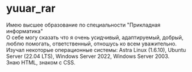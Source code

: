 # yuuar_rar
Имею высшее образование по специальности "Прикладная информатика" </br>
О себе могу сказать что я очень усидчивый, адаптируемый, добрый, люблю помогать, ответственный, отношусь ко всем уважительно. </br>
Изучал некоторые операционные системы: Astra Linux (1.6.10), Ubuntu Server (22.04 LTS), Windows Server 2022, Windows Server 2003. </br>
Знаю HTML, знаком с CSS.
